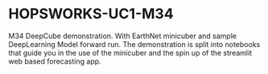 # HOPSWORKS-UC1-M34

M34 DeepCube demonstration. With EarthNet minicuber and sample DeepLearning Model forward run. The demonstration is split into notebooks that guide you in the use of the minicuber and the spin up of the streamlit web based forecasting app.
